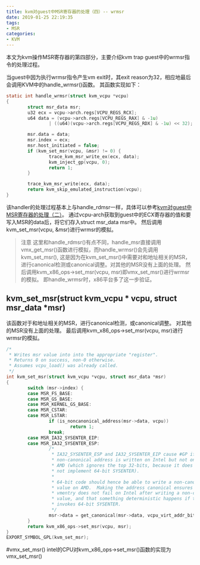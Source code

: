 ```yaml
---
title: kvm对guest中MSR寄存器的处理（四）-- wrmsr
date: 2019-01-25 22:19:35
tags:
- MSR
categories:
- KVM
---
```


本文为kvm操作MSR寄存器的第四部分，主要介绍kvm trap guest中的wrmsr指令的处理过程。

当guest中因为执行wrmsr指令产生vm exit时，其exit reason为32，相应地最后会调用KVM中的handle_wrmsr()函数。
其函数实现如下：
```C
static int handle_wrmsr(struct kvm_vcpu *vcpu)                                                                                                              
{
        struct msr_data msr; 
        u32 ecx = vcpu->arch.regs[VCPU_REGS_RCX];
        u64 data = (vcpu->arch.regs[VCPU_REGS_RAX] & -1u) 
                | ((u64)(vcpu->arch.regs[VCPU_REGS_RDX] & -1u) << 32); 

        msr.data = data;
        msr.index = ecx; 
        msr.host_initiated = false;
        if (kvm_set_msr(vcpu, &msr) != 0) { 
                trace_kvm_msr_write_ex(ecx, data);
                kvm_inject_gp(vcpu, 0);
                return 1;
        }    

        trace_kvm_msr_write(ecx, data);
        return kvm_skip_emulated_instruction(vcpu);
}
```
<!-- more -->
该handler的处理过程基本上与handle_rdmsr一样，具体可以参考[kvm对guest中MSR寄存器的处理（二）][handle_rdmsr]。
通过vcpu-arch获取到guest中的ECX寄存器的值和要写入MSR的data后，将它们存入struct msr_data msr中。
然后调用kvm_set_msr(vcpu, &msr)进行wrmsr的模拟。

> 注意
> 这里和handle_rdmsr()有点不同，handle_msr直接调用vmx_get_msr()函数进行模拟，而handle_wrmsr()会先调用kvm_set_msr(),
> 这是因为在kvm_set_msr()中需要对和地址相关的MSR，进行canonical检测或canonical调整。对其他的MSR没有上面的处理。
> 然后调用kvm_x86_ops->set_msr(vcpu, msr)即vmx_set_msr()进行wrmsr的模拟。
> 即handle_wrmsr时，x86平台多了这一步验证。

## kvm_set_msr(struct kvm_vcpu * vcpu, struct msr_data *msr)
该函数对于和地址相关的MSR，进行canonical检测，或canonical调整。
对其他的MSR没有上面的处理。
最后调用kvm_x86_ops->set_msr(vcpu, msr)进行wrmsr的模拟。
```C
/*
 * Writes msr value into into the appropriate "register".
 * Returns 0 on success, non-0 otherwise.
 * Assumes vcpu_load() was already called.
 */
int kvm_set_msr(struct kvm_vcpu *vcpu, struct msr_data *msr)                                                                                                
{
        switch (msr->index) {
        case MSR_FS_BASE:
        case MSR_GS_BASE:
        case MSR_KERNEL_GS_BASE:
        case MSR_CSTAR:
        case MSR_LSTAR:
                if (is_noncanonical_address(msr->data, vcpu))
                        return 1;
                break;
        case MSR_IA32_SYSENTER_EIP:
        case MSR_IA32_SYSENTER_ESP:
                /*   
                 * IA32_SYSENTER_ESP and IA32_SYSENTER_EIP cause #GP if
                 * non-canonical address is written on Intel but not on
                 * AMD (which ignores the top 32-bits, because it does
                 * not implement 64-bit SYSENTER).
                 *
                 * 64-bit code should hence be able to write a non-canonical
                 * value on AMD.  Making the address canonical ensures that
                 * vmentry does not fail on Intel after writing a non-canonical
                 * value, and that something deterministic happens if the guest
                 * invokes 64-bit SYSENTER.
                 */
                msr->data = get_canonical(msr->data, vcpu_virt_addr_bits(vcpu));
        }    
        return kvm_x86_ops->set_msr(vcpu, msr);
}
EXPORT_SYMBOL_GPL(kvm_set_msr);
```

#vmx_set_msr()
intel的CPU对kvm_x86_ops->set_msr()函数的实现为vmx_set_msr()













[handle_rdmsr]: kvm对guest中MSR寄存器的处理（二）-rdmsr.html